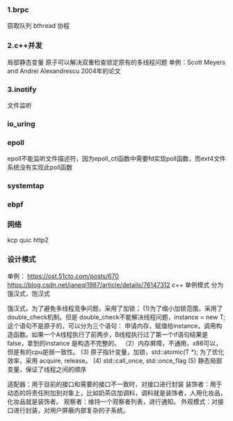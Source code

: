 ### 1.brpc
窃取队列
bthread
协程

### 2.c++并发
局部静态变量
原子可以解决双重检查锁定原有的多线程问题
单例：Scott Meyers and Andrei Alexandrescu 2004年的论文


### 3.inotify
文件监听

### io_uring

### epoll
epoll不能监听文件描述符，因为epoll_ctl函数中需要fd实现poll函数，而ext4文件系统没有实现此poll函数

### systemtap

### ebpf

### 网络
kcp quic http2


### 设计模式

单例：
https://ost.51cto.com/posts/670
https://blog.csdn.net/janeqi1987/article/details/76147312
c++ 单例模式
分为饿汉式，饱汉式

饿汉式，为了避免多线程竞争问题，采用了加锁；
(1)为了缩小加锁范围，采用了double_check机制。但是 double_check不能解决线程问题，instance = new T; 这个语句不是原子的，可以分为三个语句：
申请内存，赋值给instance，调用构造函数。如果一个A线程执行了前两步，B线程执行过了第一个if语句结果是false，拿到的instance 是构造不完整的。
（2）内存屏障，不通用，x86可以，但是有的cpu是弱一致性。
(3) 原子指针变量，加锁，std::atomic(T *); 为了优化效率，采用 acquire, release。
(4) std::call_once, std::once_flag 
(5) 静态局部变量，保证了线程之间的顺序

适配器：用于目前的接口和需要的接口不一致时，对接口进行封装
装饰者：用于动态的将责任附加到对象上，比如奶茶店加调料，调料就是装饰者，人用化妆品，化妆品就是装饰者。
观察者：维持一个观察者列表，进行通知。
外观模式：对接口进行封装，对用户屏蔽内部复杂的子系统。
